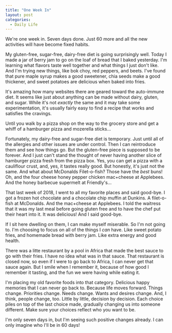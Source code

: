```yaml
---
title: "One Week In"
layout: post
categories:
  - Daily Life
---
```

We're one week in. 
Seven days done. 
Just 60 more and all the new activities will have become fixed habits. 

My gluten-free, sugar-free, dairy-free diet is going surprisingly well. 
Today I made a jar of berry jam to go on the loaf of bread that I baked yesterday.
I'm learning what flavors taste well together and what things I just don't like.
And I'm trying new things, like bok choy, red peppers, and beets.
I've found that pure maple syrup makes a good sweetener, chia seeds make a good thickener, and sweet potatoes are delicious when baked into fries.

It's amazing how many websites there are geared toward the auto-immune diet. 
It seems like just about anything can be made without dairy, gluten, and sugar. 
While it's not *exactly* the same and it may take some experimentation, it's usually fairly easy to find a recipe that works and satisfies the cravings.

Until you walk by a pizza shop on the way to the grocery store and get a whiff of a hamburger pizza and mozerella sticks...

Fortunately, my dairy-free and sugar-free diet is temporary.
Just until all of the allergies and other issues are under control.
Then I can reintroduce them and see how things go.
But the gluten-free piece is supposed to be forever.
And I just can't stand the thought of never having another slice of hamburger pizza fresh from the pizza box.
Yes, you can get a pizza with a cauliflour crust, and, yes, it tastes really good.
But honestly, it's just not the same.
And what about McDonalds Filet-o-fish?
Those have the *best* buns!
Oh, and the four cheese honey pepper chicken mac+cheese at Applebees.
And the honey barbecue supermelt at Friendly's...

That last week of 2018, I went to all my favorite places and said good-bye.
I got a frozen hot chocolate and a chocolate chip muffin at Dunkins.
A filet-o-fish at McDonalds.
And the mac+cheese at Applebees.
I told the waitress that it was my last meal before going gluten free and to have the chef put their heart into it.
It was delicious!
And I said good-bye.

If I sit here dwelling on them, I can make myself miserable.
So I'm not going to.
I'm choosing to focus on all of the things I *can* have.
Like sweet potato fries, and homemade bread with berry jam.
Like extra energy and good health.

There was a litte restaurant by a pool in Africa that made the best sauce to go with their fries.
I have no idea what was in that sauce.
That restaurant is closed now, so even if I were to go back to Africa, I can never get that sauce again.
But I smile when I remember it, because of how good I remember it tasting, and the fun we were having while eating it.

I'm placing my old favorite foods into that category.
Delicious happy memories that I can never go back to.
Because life moves forward.
Things change.
Priorities change.
Needs change.
Wants and desires change.
And, I think, people change, too.
Little by little, decision by decision.
Each choice piles on top of the last choice made, gradually changing us into someone different.
Make sure your choices reflect who you want to be.

I'm only seven days in, but I'm seeing such positive changes already.
I can only imagine who I'll be in 60 days!
